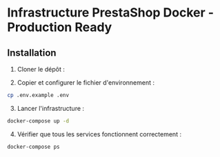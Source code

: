 # Infrastructure PrestaShop Docker - Production Ready

## Installation

1. Cloner le dépôt :

2. Copier et configurer le fichier d'environnement :

```bash
cp .env.example .env
```

3. Lancer l'infrastructure :

```bash
docker-compose up -d
```

4. Vérifier que tous les services fonctionnent correctement :

```bash
docker-compose ps
```
